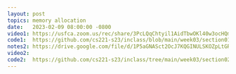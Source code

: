 ```yaml
---
layout: post
topics: memory allocation
date:   2023-02-09 08:00:00 -0800
video1: https://usfca.zoom.us/rec/share/3PcLQqChtyil1AidTbwOKl40w3ocHQmDsd2ofG2Q0sksBmuteVLrg5fUSQ7GMthm.aIjcsBZeYyO8RNVz
code1:  https://github.com/cs221-s23/inclass/blob/main/week03/section01/
notes2: https://drive.google.com/file/d/1P5aGNASct2OcJ7KQGINULSKOZpLtGRjb/view?usp=share_link
video2:
code2:  https://github.com/cs221-s23/inclass/tree/main/week03/section02
---
```

